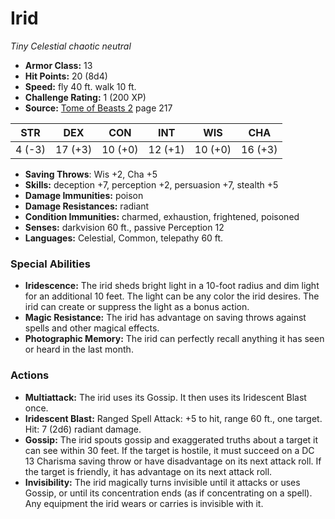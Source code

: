 # Irid

*Tiny* *Celestial* *chaotic neutral*

- **Armor Class:** 13
- **Hit Points:** 20 (8d4)
- **Speed:** fly 40 ft. walk 10 ft.
- **Challenge Rating:** 1 (200 XP)
- **Source:** [Tome of Beasts 2](https://koboldpress.com/kpstore/product/tome-of-beasts-2-for-5th-edition) page 217

| STR | DEX | CON | INT | WIS | CHA |
| --- | --- | --- | --- | --- | --- |
| 4 (-3) | 17 (+3) | 10 (+0) | 12 (+1) | 10 (+0) | 16 (+3) |

- **Saving Throws**: Wis +2, Cha +5
- **Skills:** deception +7, perception +2, persuasion +7, stealth +5
- **Damage Immunities:** poison
- **Damage Resistances:** radiant
- **Condition Immunities:** charmed, exhaustion, frightened, poisoned
- **Senses:** darkvision 60 ft., passive Perception 12
- **Languages:** Celestial, Common, telepathy 60 ft.
### Special Abilities
- **Iridescence:** The irid sheds bright light in a 10-foot radius and dim light for an additional 10 feet. The light can be any color the irid desires. The irid can create or suppress the light as a bonus action.
- **Magic Resistance:** The irid has advantage on saving throws against spells and other magical effects.
- **Photographic Memory:** The irid can perfectly recall anything it has seen or heard in the last month.
### Actions
- **Multiattack:** The irid uses its Gossip. It then uses its Iridescent Blast once.
- **Iridescent Blast:** Ranged Spell Attack: +5 to hit, range 60 ft., one target. Hit: 7 (2d6) radiant damage.
- **Gossip:** The irid spouts gossip and exaggerated truths about a target it can see within 30 feet. If the target is hostile, it must succeed on a DC 13 Charisma saving throw or have disadvantage on its next attack roll. If the target is friendly, it has advantage on its next attack roll.
- **Invisibility:** The irid magically turns invisible until it attacks or uses Gossip, or until its concentration ends (as if concentrating on a spell). Any equipment the irid wears or carries is invisible with it.


